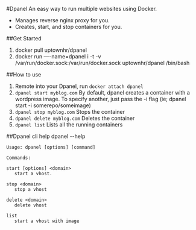 #Dpanel
An easy way to run multiple websites using Docker.
- Manages reverse nginx proxy for you.
- Creates, start, and stop containers for you.

##Get Started
1. docker pull uptownhr/dpanel
2. docker run —-name=dpanel i -t -v /var/run/docker.sock:/var/run/docker.sock uptownhr/dpanel /bin/bash

##How to use
1. Remote into your Dpanel, run ```docker attach dpanel```
2. ```dpanel start myblog.com```
By default, dpanel creates a container with a wordpress image.
To specify another, just pass the -i flag (ie; dpanel start -i somerepo/someimage)
3. ```dpanel stop myblog.com```
Stops the container
4. ```dpanel delete myblog.com```
Deletes the container
5. ```dpanel list```
Lists all the running containers

##Dpanel cli help
    dpanel --help
  
    Usage: dpanel [options] [command]

    Commands:
    
    start [options] <domain>
       start a vhost.        
    
    stop <domain>
       stop a vhost

    delete <domain>
       delete vhost

    list
       start a vhost with image
